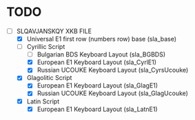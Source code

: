 # TODO

- [ ] SLQAVJANSKQY XKB FILE
	- [x] Universal E1 first row (numbers row) base (sla_base)
	- [ ] Cyrillic Script
	    - [ ] Bulgarian BDS Keyboard Layout (sla_BGBDS)
	    - [x] European E1 Keyboard Layout (sla_CyrlE1)
	    - [x] Russian UCOUKE Keyboard Layout (sla_CyrsUcouke)
	- [x] Glagolitic Script
	    - [x] European E1 Keyboard Layout (sla_GlagE1)
	    - [x] Russian UCOUKE Keyboard Layout (sla_GlagUcouke)
	- [x] Latin Script
	    - [x] European E1 Keyboard Layout (sla_LatnE1)
